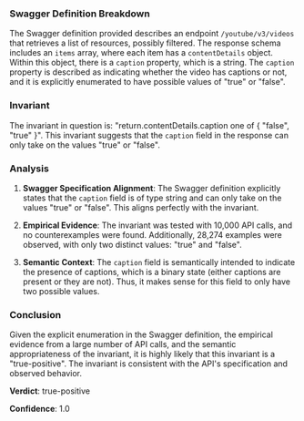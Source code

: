### Swagger Definition Breakdown

The Swagger definition provided describes an endpoint `/youtube/v3/videos` that retrieves a list of resources, possibly filtered. The response schema includes an `items` array, where each item has a `contentDetails` object. Within this object, there is a `caption` property, which is a string. The `caption` property is described as indicating whether the video has captions or not, and it is explicitly enumerated to have possible values of "true" or "false".

### Invariant

The invariant in question is: "return.contentDetails.caption one of { "false", "true" }". This invariant suggests that the `caption` field in the response can only take on the values "true" or "false".

### Analysis

1. **Swagger Specification Alignment**: The Swagger definition explicitly states that the `caption` field is of type string and can only take on the values "true" or "false". This aligns perfectly with the invariant.

2. **Empirical Evidence**: The invariant was tested with 10,000 API calls, and no counterexamples were found. Additionally, 28,274 examples were observed, with only two distinct values: "true" and "false".

3. **Semantic Context**: The `caption` field is semantically intended to indicate the presence of captions, which is a binary state (either captions are present or they are not). Thus, it makes sense for this field to only have two possible values.

### Conclusion

Given the explicit enumeration in the Swagger definition, the empirical evidence from a large number of API calls, and the semantic appropriateness of the invariant, it is highly likely that this invariant is a "true-positive". The invariant is consistent with the API's specification and observed behavior.

**Verdict**: true-positive

**Confidence**: 1.0
